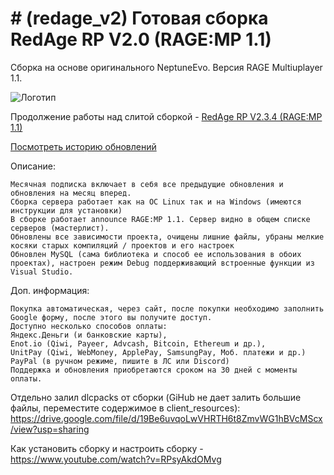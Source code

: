 
# # (redage_v2) Готовая сборка RedAge RP V2.0 (RAGE:MP 1.1)

Сборка на основе оригинального NeptuneEvo. Версия RAGE Multiuplayer 1.1.

![Логотип](https://ragemp.pro/attachments/kfc500-jpg.613/)

Продолжение работы над слитой сборкой - [RedAge RP V2.3.4 (RAGE:MP 1.1)](https://ragemp.pro/resources/gotovaja-sborka-redage-rp-v2-0-rage-mp-1-1.63/)

[Посмотреть историю обновлений](https://ragemp.pro/resources/mesjachnaja-podderzhka-obnovlenija-dlja-sborki-redage-rp-v2-0-rage-mp-1-1-30-dnej.112/updates)

Описание:

    Месячная подписка включает в себя все предыдущие обновления и обновления на месяц вперед.
    Сборка сервера работает как на ОС Linux так и на Windows (имеются инструкции для установки)
    В сборке работает announce RAGE:MP 1.1. Сервер видно в общем списке серверов (мастерлист).
    Обновлены все зависимости проекта, очищены лишние файлы, убраны мелкие косяки старых компиляций / проектов и его настроек
    Обновлен MySQL (сама библиотека и способ ее использования в обоих проектах), настроен режим Debug поддерживающий встроенные функции из Visual Studio.

Доп. информация:

    Покупка автоматическая, через сайт, после покупки необходимо заполнить Google форму, после этого вы получите доступ.
    Доступно несколько способов оплаты:
    Яндекс.Деньги (и банковские карты),
    Enot.io (Qiwi, Payeer, Advcash, Bitcoin, Ethereum и др.),
    UnitPay (Qiwi, WebMoney, ApplePay, SamsungPay, Моб. платежи и др.)
    PayPal (в ручном режиме, пишите в ЛС или Discord)
    Поддержка и обновления приобретаются сроком на 30 дней с моменты оплаты.

Отдельно залил dlcpacks от сборки (GiHub не дает залить большие файлы, переместите содержимое в client_resources): https://drive.google.com/file/d/19Be6uvqoLwVHRTH6t8ZmvWG1hBVcMScx/view?usp=sharing

Как установить сборку и настроить сборку - https://www.youtube.com/watch?v=RPsyAkdOMvg
